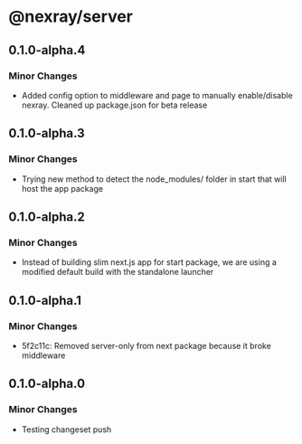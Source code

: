 # @nexray/server

## 0.1.0-alpha.4

### Minor Changes

-   Added config option to middleware and page to manually enable/disable nexray. Cleaned up package.json for beta release

## 0.1.0-alpha.3

### Minor Changes

-   Trying new method to detect the node_modules/ folder in start that will host the app package

## 0.1.0-alpha.2

### Minor Changes

-   Instead of building slim next.js app for start package, we are using a modified default build with the standalone launcher

## 0.1.0-alpha.1

### Minor Changes

-   5f2c11c: Removed server-only from next package because it broke middleware

## 0.1.0-alpha.0

### Minor Changes

-   Testing changeset push
